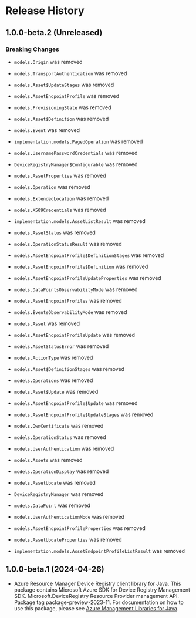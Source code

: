 # Release History

## 1.0.0-beta.2 (Unreleased)

### Breaking Changes

* `models.Origin` was removed

* `models.TransportAuthentication` was removed

* `models.Asset$UpdateStages` was removed

* `models.AssetEndpointProfile` was removed

* `models.ProvisioningState` was removed

* `models.Asset$Definition` was removed

* `models.Event` was removed

* `implementation.models.PagedOperation` was removed

* `models.UsernamePasswordCredentials` was removed

* `DeviceRegistryManager$Configurable` was removed

* `models.AssetProperties` was removed

* `models.Operation` was removed

* `models.ExtendedLocation` was removed

* `models.X509Credentials` was removed

* `implementation.models.AssetListResult` was removed

* `models.AssetStatus` was removed

* `models.OperationStatusResult` was removed

* `models.AssetEndpointProfile$DefinitionStages` was removed

* `models.AssetEndpointProfile$Definition` was removed

* `models.AssetEndpointProfileUpdateProperties` was removed

* `models.DataPointsObservabilityMode` was removed

* `models.AssetEndpointProfiles` was removed

* `models.EventsObservabilityMode` was removed

* `models.Asset` was removed

* `models.AssetEndpointProfileUpdate` was removed

* `models.AssetStatusError` was removed

* `models.ActionType` was removed

* `models.Asset$DefinitionStages` was removed

* `models.Operations` was removed

* `models.Asset$Update` was removed

* `models.AssetEndpointProfile$Update` was removed

* `models.AssetEndpointProfile$UpdateStages` was removed

* `models.OwnCertificate` was removed

* `models.OperationStatus` was removed

* `models.UserAuthentication` was removed

* `models.Assets` was removed

* `models.OperationDisplay` was removed

* `models.AssetUpdate` was removed

* `DeviceRegistryManager` was removed

* `models.DataPoint` was removed

* `models.UserAuthenticationMode` was removed

* `models.AssetEndpointProfileProperties` was removed

* `models.AssetUpdateProperties` was removed

* `implementation.models.AssetEndpointProfileListResult` was removed

## 1.0.0-beta.1 (2024-04-26)

- Azure Resource Manager Device Registry client library for Java. This package contains Microsoft Azure SDK for Device Registry Management SDK. Microsoft.DeviceRegistry Resource Provider management API. Package tag package-preview-2023-11. For documentation on how to use this package, please see [Azure Management Libraries for Java](https://aka.ms/azsdk/java/mgmt).
